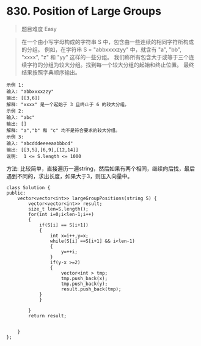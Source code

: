 # 830. Position of Large Groups
> 题目难度 Easy

>在一个由小写字母构成的字符串 S 中，包含由一些连续的相同字符所构成的分组。
例如，在字符串 S = "abbxxxxzyy" 中，就含有 "a", "bb", "xxxx", "z" 和 "yy" 这样的一些分组。
我们称所有包含大于或等于三个连续字符的分组为较大分组。找到每一个较大分组的起始和终止位置。
最终结果按照字典顺序输出。

```
示例 1:
输入: "abbxxxxzzy"
输出: [[3,6]]
解释: "xxxx" 是一个起始于 3 且终止于 6 的较大分组。
示例 2:
输入: "abc"
输出: []
解释: "a","b" 和 "c" 均不是符合要求的较大分组。
示例 3:
输入: "abcdddeeeeaabbbcd"
输出: [[3,5],[6,9],[12,14]]
说明:  1 <= S.length <= 1000
```

方法: 比较简单，直接遍历一遍string，然后如果有两个相同，继续向后找，最后遇到不同的，求出长度，如果大于3，则压入向量中。

```
class Solution {
public:
    vector<vector<int>> largeGroupPositions(string S) {
        vector<vector<int>> result;
        size_t len=S.length();
        for(int i=0;i<len-1;i++)
        {
            if(S[i] == S[i+1])
            {
                int x=i++,y=x;
                while(S[i] ==S[i+1] && i<len-1)
                {
                    y=++i;
                }
                if(y-x >=2)
                {
                    vector<int > tmp;
                    tmp.push_back(x);
                    tmp.push_back(y);
                    result.push_back(tmp);
            }
            }

        }
        return result;


    }
};
```
